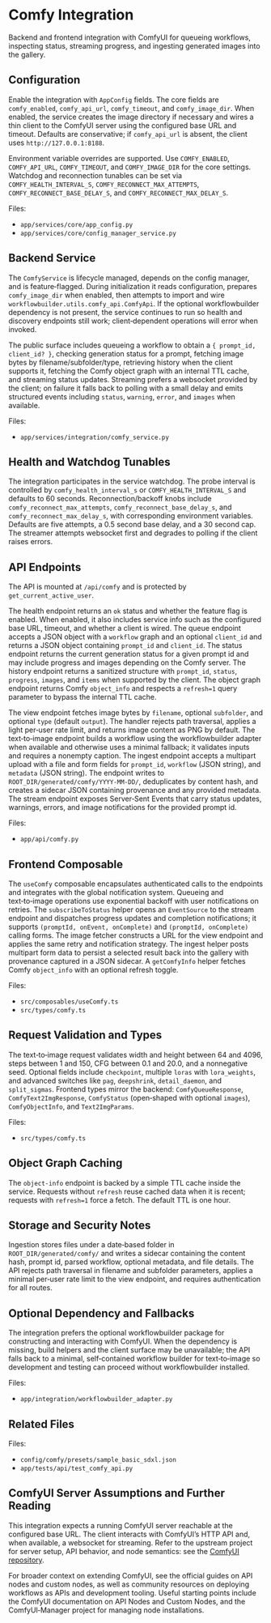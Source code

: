 # Comfy Integration

Backend and frontend integration with ComfyUI for queueing workflows, inspecting status, streaming progress, and
ingesting generated images into the gallery.

## Configuration

Enable the integration with `AppConfig` fields. The core fields are `comfy_enabled`, `comfy_api_url`, `comfy_timeout`,
and `comfy_image_dir`. When enabled, the service creates the image directory if necessary and
wires a thin client to the ComfyUI server using the configured base URL and timeout. Defaults are conservative; if
`comfy_api_url` is absent, the client uses `http://127.0.0.1:8188`.

Environment variable overrides are supported. Use `COMFY_ENABLED`, `COMFY_API_URL`, `COMFY_TIMEOUT`, and
`COMFY_IMAGE_DIR` for the core settings. Watchdog and
reconnection tunables can be set via `COMFY_HEALTH_INTERVAL_S`, `COMFY_RECONNECT_MAX_ATTEMPTS`,
`COMFY_RECONNECT_BASE_DELAY_S`, and `COMFY_RECONNECT_MAX_DELAY_S`.

Files:

- `app/services/core/app_config.py`
- `app/services/core/config_manager_service.py`

## Backend Service

The `ComfyService` is lifecycle managed, depends on the config manager, and
is feature‑flagged. During initialization it reads configuration, prepares `comfy_image_dir` when
enabled, then attempts to import and wire `workflowbuilder.utils.comfy_api.ComfyApi`. If
the optional workflowbuilder dependency is not present, the service continues to run so health and
discovery endpoints still work; client‑dependent operations will error when invoked.

The public surface includes queueing a workflow to obtain a `{ prompt_id, client_id? }`,
checking generation status for a prompt, fetching image bytes by filename/subfolder/type, retrieving history when
the client supports it, fetching the Comfy object graph with an internal TTL cache, and
streaming status updates. Streaming prefers a websocket provided by the client;
on failure it falls back to polling with a small delay and
emits structured events including `status`, `warning`, `error`, and `images` when available.

Files:

- `app/services/integration/comfy_service.py`

## Health and Watchdog Tunables

The integration participates in the service watchdog. The probe interval is controlled by `comfy_health_interval_s` or
`COMFY_HEALTH_INTERVAL_S` and defaults to
60 seconds. Reconnection/backoff knobs include `comfy_reconnect_max_attempts`, `comfy_reconnect_base_delay_s`, and
`comfy_reconnect_max_delay_s`, with corresponding environment variables. Defaults are five attempts,
a 0.5 second base delay, and a 30 second cap. The streamer attempts websocket first and degrades to polling if
the client raises errors.

## API Endpoints

The API is mounted at `/api/comfy` and is protected by `get_current_active_user`.

The health endpoint returns an `ok` status and whether the feature flag is enabled. When
enabled, it also includes service info such as the configured base URL, timeout, and
whether a client is wired. The queue endpoint accepts a JSON object with a `workflow` graph and
an optional `client_id` and returns a JSON object containing `prompt_id` and
`client_id`. The status endpoint returns the current generation status for a given prompt id and
may include progress and images depending on the Comfy server. The history endpoint returns a sanitized structure with
`prompt_id`, `status`, `progress`, `images`, and `items` when
supported by the client. The object graph endpoint returns Comfy `object_info` and
respects a `refresh=1` query parameter to bypass the internal TTL cache.

The view endpoint fetches image bytes by `filename`, optional `subfolder`, and
optional `type` (default `output`). The handler rejects path traversal, applies a light per‑user rate limit, and
returns image content as PNG by default. The text‑to‑image endpoint builds a workflow using the workflowbuilder adapter
when available and otherwise uses a minimal fallback; it validates inputs and requires a nonempty caption. The ingest
endpoint accepts a multipart upload with a file and form fields for `prompt_id`, `workflow` (JSON string), and
`metadata` (JSON string). The endpoint writes to `ROOT_DIR/generated/comfy/YYYY-MM-DD/`, deduplicates by content hash,
and creates a sidecar JSON containing provenance and any provided metadata. The stream endpoint exposes Server‑Sent
Events that carry status updates, warnings, errors, and image notifications for the provided prompt id.

Files:

- `app/api/comfy.py`

## Frontend Composable

The `useComfy` composable encapsulates authenticated calls to the endpoints and
integrates with the global notification system. Queueing and
text‑to‑image operations use exponential backoff with user notifications on
retries. The `subscribeToStatus` helper opens an `EventSource` to the stream endpoint and
dispatches progress updates and completion notifications; it supports `(promptId, onEvent, onComplete)` and
`(promptId, onComplete)` calling forms. The image fetcher constructs a URL for the view endpoint and
applies the same retry and notification strategy. The ingest helper posts multipart form data to
persist a selected result back into the gallery with provenance captured in
a JSON sidecar. A `getComfyInfo` helper fetches Comfy `object_info` with an optional refresh toggle.

Files:

- `src/composables/useComfy.ts`
- `src/types/comfy.ts`

## Request Validation and Types

The text‑to‑image request validates width and height between 64 and 4096, steps between 1 and 150, CFG between 0.1 and
20.0, and a nonnegative seed. Optional fields include `checkpoint`, multiple `loras` with `lora_weights`, and
advanced switches like `pag`, `deepshrink`, `detail_daemon`, and
`split_sigmas`. Frontend types mirror the backend: `ComfyQueueResponse`, `ComfyText2ImgResponse`,
`ComfyStatus` (open‑shaped with optional `images`), `ComfyObjectInfo`, and `Text2ImgParams`.

Files:

- `src/types/comfy.ts`

## Object Graph Caching

The `object-info` endpoint is backed by a simple TTL cache inside the service. Requests without
`refresh` reuse cached data when it is recent; requests with `refresh=1` force a fetch. The default TTL is one hour.

## Storage and Security Notes

Ingestion stores files under a date‑based folder in `ROOT_DIR/generated/comfy/` and
writes a sidecar containing the content hash, prompt id, parsed workflow, optional metadata, and
file details. The API rejects path traversal in filename and
subfolder parameters, applies a minimal per‑user rate limit to the view endpoint, and
requires authentication for all routes.

## Optional Dependency and Fallbacks

The integration prefers the optional workflowbuilder package for constructing and interacting with ComfyUI. When
the dependency is missing, build helpers and
the client surface may be unavailable; the API falls back to a minimal,
self‑contained workflow builder for text‑to‑image so development and
testing can proceed without workflowbuilder installed.

Files:

- `app/integration/workflowbuilder_adapter.py`

## Related Files

Files:

- `config/comfy/presets/sample_basic_sdxl.json`
- `app/tests/api/test_comfy_api.py`

## ComfyUI Server Assumptions and Further Reading

This integration expects a running ComfyUI server reachable at the configured base URL. The client interacts with
ComfyUI’s HTTP API and, when available, a websocket for streaming. Refer to the upstream project for server setup,
API behavior, and node semantics: see the [ComfyUI repository](https://github.com/comfyanonymous/ComfyUI).

For broader context on extending ComfyUI, see the official guides on API nodes and
custom nodes, as well as community resources on deploying workflows as APIs and
development tooling. Useful starting points include the ComfyUI documentation on API Nodes and Custom Nodes, and
the ComfyUI‑Manager project for managing node installations.
